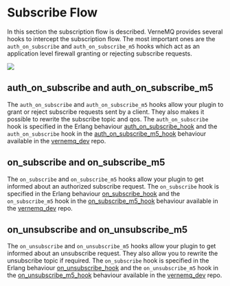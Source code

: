 # Subscribe Flow

In this section the subscription flow is described. VerneMQ provides several hooks to intercept the subscription flow. The most important ones are the `auth_on_subscribe` and `auth_on_subscribe_m5` hooks which act as an application level firewall granting or rejecting subscribe requests.

![](../.gitbook/assets/subscription_flow.svg)

## auth\_on\_subscribe and auth\_on\_subscribe\_m5

The `auth_on_subscribe` and `auth_on_subscribe_m5` hooks allow your plugin to grant or reject subscribe requests sent by a client. They also makes it possible to rewrite the subscribe topic and qos. The `auth_on_subscribe` hook is specified in the Erlang behaviour [auth\_on\_subscribe\_hook](https://github.com/vernemq/vernemq_dev/blob/master/src/auth_on_subscribe_hook.erl) and the `auth_on_subscribe` hook in the [auth\_on\_subscribe\_m5\_hook](https://github.com/vernemq/vernemq_dev/blob/master/src/auth_on_subscribe_m5_hook.erl) behaviour available in the [vernemq\_dev](https://github.com/vernemq/vernemq_dev) repo.

## on\_subscribe and on\_subscribe\_m5

The `on_subscribe` and `on_subscribe_m5` hooks allow your plugin to get informed about an authorized subscribe request. The `on_subscribe` hook is specified in the Erlang behaviour [on\_subscribe\_hook](https://github.com/vernemq/vernemq_dev/blob/master/src/on_subscribe_hook.erl) and the `on_subscribe_m5` hook in the [on\_subscribe\_m5\_hook](https://github.com/vernemq/vernemq_dev/blob/master/src/on_subscribe_m5_hook.erl) behaviour available in the [vernemq\_dev](https://github.com/vernemq/vernemq_dev) repo.

## on\_unsubscribe and on\_unsubscribe\_m5

The `on_unsubscribe` and `on_unsubscribe_m5` hooks allow your plugin to get informed about an unsubscribe request. They also allow you to rewrite the unsubscribe topic if required. The `on_subscribe` hook is specified in the Erlang behaviour [on\_unsubscribe\_hook](https://github.com/vernemq/vernemq_dev/blob/master/src/on_unsubscribe_hook.erl) and the `on_unsubscribe_m5` hook in the [on\_unsubscribe\_m5\_hook](https://github.com/vernemq/vernemq_dev/blob/master/src/on_unsubscribe_m5_hook.erl) behaviour available in the [vernemq\_dev](https://github.com/vernemq/vernemq_dev) repo.

